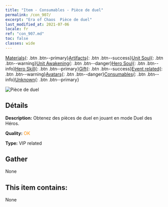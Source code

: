 ```yaml
---
title: "Item - Consumables - Pièce de duel"
permalink: /con_907/
excerpt: "Era of Chaos  Pièce de duel"
last_modified_at: 2021-07-06
locale: fr
ref: "con_907.md"
toc: false
classes: wide
---
```

 [Materials](/ItemsFR/){: .btn .btn--primary}[Artifacts](/ItemsFR/Artifacts/){: .btn .btn--success}[Unit Soul](/ItemsFR/UnitSoul/){: .btn .btn--warning}[Unit Awakening](/ItemsFR/UnitAwakening/){: .btn .btn--danger}[Hero Soul](/ItemsFR/HeroSoul/){: .btn .btn--info}[Hero Skill](/ItemsFR/HeroSkill/){: .btn .btn--primary}[Gift](/ItemsFR/Gift/){: .btn .btn--success}[Event related](/ItemsFR/Events/){: .btn .btn--warning}[Avatars](/ItemsFR/Avatars/){: .btn .btn--danger}[Consumables](/ItemsFR/Consumables/){: .btn .btn--info}[Unknown](/ItemsFR/Unknown/){: .btn .btn--primary}

 ![Pièce de duel](/images/t/i_117.png)

## Détails
 **Description:** Obtenez des pièces de duel en jouant en mode Duel des Héros.

 **Quality:** <span style="color: #FF8C00">OK</span>

 **Type:** VIP related

## Gather

  None

## This item contains:

  None

